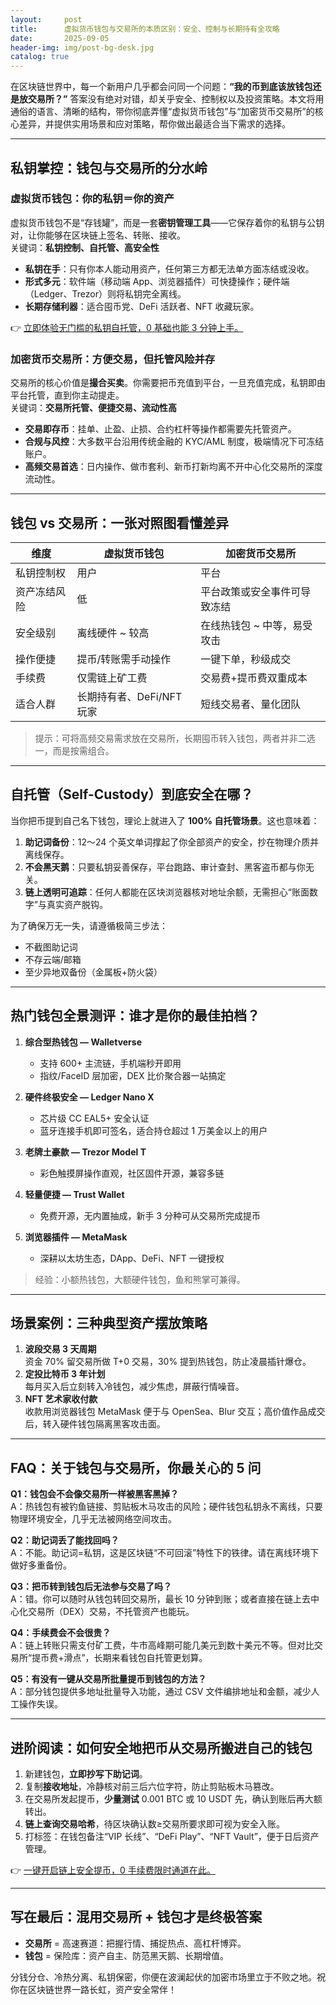 ```yaml
---
layout:     post
title:      虚拟货币钱包与交易所的本质区别：安全、控制与长期持有全攻略
date:       2025-09-05
header-img: img/post-bg-desk.jpg
catalog: true
---
```


在区块链世界中，每一个新用户几乎都会问同一个问题：**“我的币到底该放钱包还是放交易所？”** 答案没有绝对对错，却关乎安全、控制权以及投资策略。本文将用通俗的语言、清晰的结构，带你彻底弄懂“虚拟货币钱包”与“加密货币交易所”的核心差异，并提供实用场景和应对策略，帮你做出最适合当下需求的选择。

---

## 私钥掌控：钱包与交易所的分水岭

### 虚拟货币钱包：你的私钥＝你的资产

虚拟货币钱包不是“存钱罐”，而是一套**密钥管理工具**——它保存着你的私钥与公钥对，让你能够在区块链上签名、转账、接收。  
关键词：**私钥控制、自托管、高安全性**

- **私钥在手**：只有你本人能动用资产，任何第三方都无法单方面冻结或没收。  
- **形式多元**：软件端（移动端 App、浏览器插件）可快捷操作；硬件端（Ledger、Trezor）则将私钥完全离线。  
- **长期存储利器**：适合囤币党、DeFi 活跃者、NFT 收藏玩家。

👉 [立即体验无门槛的私钥自托管，0 基础也能 3 分钟上手。](https://okxdog.com/)

### 加密货币交易所：方便交易，但托管风险并存

交易所的核心价值是**撮合买卖**。你需要把币充值到平台，一旦充值完成，私钥即由平台托管，直到你主动提走。  
关键词：**交易所托管、便捷交易、流动性高**

- **交易即存币**：挂单、止盈、止损、合约杠杆等操作都需要先托管资产。  
- **合规与风控**：大多数平台沿用传统金融的 KYC/AML 制度，极端情况下可冻结账户。  
- **高频交易首选**：日内操作、做市套利、新币打新均离不开中心化交易所的深度流动性。

---

## 钱包 vs 交易所：一张对照图看懂差异

| 维度        | 虚拟货币钱包                 | 加密货币交易所               |
|-------------|------------------------------|------------------------------|
| 私钥控制权  | 用户                         | 平台                         |
| 资产冻结风险| 低                           | 平台政策或安全事件可导致冻结 |
| 安全级别    | 离线硬件 ~ 较高              | 在线热钱包 ~ 中等，易受攻击  |
| 操作便捷    | 提币/转账需手动操作          | 一键下单，秒级成交           |
| 手续费      | 仅需链上矿工费               | 交易费+提币费双重成本         |
| 适合人群    | 长期持有者、DeFi/NFT 玩家    | 短线交易者、量化团队          |

> 提示：可将高频交易需求放在交易所，长期囤币转入钱包，两者并非二选一，而是按需组合。

---

## 自托管（Self-Custody）到底安全在哪？

当你把币提到自己名下钱包，理论上就进入了 **100% 自托管场景**。这也意味着：

1. **助记词备份**：12～24 个英文单词撑起了你全部资产的安全，抄在物理介质并离线保存。  
2. **不会黑天鹅**：只要私钥妥善保存，平台跑路、审计查封、黑客盗币都与你无关。  
3. **链上透明可追踪**：任何人都能在区块浏览器核对地址余额，无需担心“账面数字”与真实资产脱钩。

为了确保万无一失，请遵循极简三步法：  
- 不截图助记词  
- 不存云端/邮箱  
- 至少异地双备份（金属板+防火袋）

---

## 热门钱包全景测评：谁才是你的最佳拍档？

1. **综合型热钱包 — Walletverse**  
   - 支持 600+ 主流链，手机端秒开即用  
   - 指纹/FaceID 层加密，DEX 比价聚合器一站搞定

2. **硬件终极安全 — Ledger Nano X**  
   - 芯片级 CC EAL5+ 安全认证  
   - 蓝牙连接手机即可签名，适合持仓超过 1 万美金以上的用户

3. **老牌土豪款 — Trezor Model T**  
   - 彩色触摸屏操作直观，社区固件开源，兼容多链

4. **轻量便捷 — Trust Wallet**  
   - 免费开源，无内置抽成，新手 3 分种可从交易所完成提币

5. **浏览器插件 — MetaMask**  
   - 深耕以太坊生态，DApp、DeFi、NFT 一键授权

> 经验：小额热钱包，大额硬件钱包，鱼和熊掌可兼得。

---

## 场景案例：三种典型资产摆放策略

1. **波段交易 3 天周期**  
   资金 70% 留交易所做 T+0 交易，30% 提到热钱包，防止凌晨插针爆仓。  
2. **定投比特币 3 年计划**  
   每月买入后立刻转入冷钱包，减少焦虑，屏蔽行情噪音。  
3. **NFT 艺术家收付款**  
   收款用浏览器钱包 MetaMask 便于与 OpenSea、Blur 交互；高价值作品成交后，转入硬件钱包隔离黑客攻击面。

---

## FAQ：关于钱包与交易所，你最关心的 5 问

**Q1：钱包会不会像交易所一样被黑客黑掉？**  
A：热钱包有被钓鱼链接、剪贴板木马攻击的风险；硬件钱包私钥永不离线，只要物理环境安全，几乎无法被网络空间攻击。

**Q2：助记词丢了能找回吗？**  
A：不能。助记词=私钥，这是区块链“不可回滚”特性下的铁律。请在离线环境下做好多重备份。

**Q3：把币转到钱包后无法参与交易了吗？**  
A：错。你可以随时从钱包转回交易所，最长 10 分钟到账；或者直接在链上去中心化交易所（DEX）交易，不托管资产也能玩。

**Q4：手续费会不会很贵？**  
A：链上转账只需支付矿工费，牛市高峰期可能几美元到数十美元不等。但对比交易所“提币费+滑点”，长期来看钱包自托管更划算。

**Q5：有没有一键从交易所批量提币到钱包的方法？**  
A：部分钱包提供多地址批量导入功能，通过 CSV 文件编排地址和金额，减少人工操作失误。

---

## 进阶阅读：如何安全地把币从交易所搬进自己的钱包

1. 新建钱包，**立即抄写下助记词**。  
2. 复制**接收地址**，冷静核对前三后六位字符，防止剪贴板木马篡改。  
3. 在交易所发起提币，**少量测试** 0.001 BTC 或 10 USDT 先，确认到账后再大额转出。  
4. **链上查询交易哈希**，待区块确认数≥交易所要求即可视为安全入账。  
5. 打标签：在钱包备注“VIP 长线”、“DeFi Play”、“NFT Vault”，便于日后资产管理。

👉 [一键开启链上安全提币，0 手续费限时通道在此。](https://okxdog.com/)

---

## 写在最后：混用交易所 + 钱包才是终极答案

- **交易所** = 高速赛道：把握行情、捕捉热点、高杠杆博弈。  
- **钱包** = 保险库：资产自主、防范黑天鹅、长期增值。

分钱分仓、冷热分离、私钥保密，你便在波澜起伏的加密市场里立于不败之地。祝你在区块链世界一路长虹，资产安全常伴！